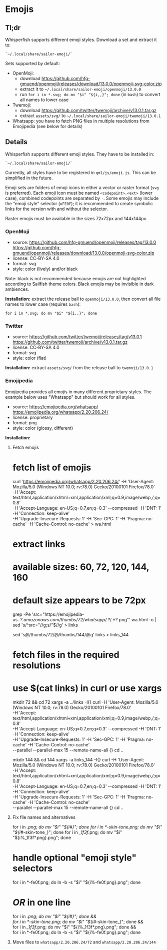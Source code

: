 # Emojis

## Tl;dr

Whisperfish supports different emoji styles. Download a set and extract it to:

    `~/.local/share/sailor-emoji/`

Sets supported by default:

- OpenMoji:
    - download https://github.com/hfg-gmuend/openmoji/releases/download/13.0.0/openmoji-svg-color.zip
    - extract it to `~/.local/share/sailor-emoji/openmoji/13.0.0`
    - run `for i in *.svg; do mv "$i" "${i,,}"; done` (in `bash`) to convert all names to lower case
- Twemoji:
    - download https://github.com/twitter/twemoji/archive/v13.0.1.tar.gz
    - extract `assets/svg/` to `~/.local/share/sailor-emoji/twemoji/13.0.1`
- Whatsapp: you have to fetch PNG files in multiple resolutions from Emojipedia
  (see below for details)

## Details

Whisperfish supports different emoji styles. They have to be installed in:

    `~/.local/share/sailor-emoji/`

Currently, all styles have to be registered in `qml/js/emoji.js`. This can be
simplified in the future.

Emoji sets are folders of emoji icons in either a vector or raster format (`svg`
is preferred). Each emoji icon must be named `<codepoint>.<ext>` (lower case),
combined codepoints are separated by `-`. Some emojis may include the "emoji
style" selector (`uFE0F`); it is recommended to create symbolic links for the
version with and without the selector.

Raster emojis must be available in the sizes 72x72px and 144x144px.


### OpenMoji

- source: https://github.com/hfg-gmuend/openmoji/releases/tag/13.0.0
          https://github.com/hfg-gmuend/openmoji/releases/download/13.0.0/openmoji-svg-color.zip
- license: CC-BY-SA 4.0
- format: svg
- style: color (lively) and/or black

Note: black is not recommended because emojis are not highlighted according to
Sailfish theme colors. Black emojis may be invisible in dark ambiences.

**Installation:** extract the release ball to `openmoji/13.0.0`, then convert
all file names to lower case (requires `bash`):

    for i in *.svg; do mv "$i" "${i,,}"; done


### Twitter

- source: https://github.com/twitter/twemoji/releases/tag/v13.0.1
          https://github.com/twitter/twemoji/archive/v13.0.1.tar.gz
- license: CC-BY-SA 4.0
- format: svg
- style: color (flat)

**Installation:** extract `assets/svg/` from the release ball to `twemoji/13.0.1`


### Emojipedia

Emojipedia provides all emojis in many different proprietary styles. The
example below uses "Whatsapp" but should work for all styles.

- source: https://emojipedia.org/whatsapp/
          https://emojipedia.org/whatsapp/2.20.206.24/
- license: proprietary
- format: png
- style: color (glossy, different)

**Installation:**

1. Fetch emojis

    # fetch list of emojis
    curl 'https://emojipedia.org/whatsapp/2.20.206.24/' -H 'User-Agent: Mozilla/5.0 (Windows NT 10.0; rv:78.0) Gecko/20100101 Firefox/78.0' \
        -H 'Accept: text/html,application/xhtml+xml,application/xml;q=0.9,image/webp,*/*;q=0.8' \
        -H 'Accept-Language: en-US;q=0.7,en;q=0.3' --compressed -H 'DNT: 1' -H 'Connection: keep-alive' \
        -H 'Upgrade-Insecure-Requests: 1' -H 'Sec-GPC: 1' -H 'Pragma: no-cache' -H 'Cache-Control: no-cache' > wa.html

    # extract links
    # available sizes: 60, 72, 120, 144, 160
    # default size appears to be 72px
    grep -Pe 'src="https://emojipedia-us\..*?\.amazonaws\.com/thumbs/72/whatsapp/.*?/.*?.png"' wa.html -o | sed 's/^src="//g;s/"$//g' > links

    sed 's@/thumbs/72/@/thumbs/144/@g' links > links_144

    # fetch files in the required resolutions
    # use $(cat links) in curl or use xargs
    mkdir 72 && cd 72
    xargs -a ../links -I{} curl -H 'User-Agent: Mozilla/5.0 (Windows NT 10.0; rv:78.0) Gecko/20100101 Firefox/78.0' \
        -H 'Accept: text/html,application/xhtml+xml,application/xml;q=0.9,image/webp,*/*;q=0.8' \
        -H 'Accept-Language: en-US;q=0.7,en;q=0.3' --compressed -H 'DNT: 1' -H 'Connection: keep-alive' \
        -H 'Upgrade-Insecure-Requests: 1' -H 'Sec-GPC: 1' -H 'Pragma: no-cache' -H 'Cache-Control: no-cache' \
        --parallel --parallel-max 15 --remote-name-all {}
    cd ..

    mkdir 144 && cd 144
    xargs -a links_144 -I{} curl -H 'User-Agent: Mozilla/5.0 (Windows NT 10.0; rv:78.0) Gecko/20100101 Firefox/78.0' \
        -H 'Accept: text/html,application/xhtml+xml,application/xml;q=0.9,image/webp,*/*;q=0.8' \
        -H 'Accept-Language: en-US;q=0.7,en;q=0.3' --compressed -H 'DNT: 1' -H 'Connection: keep-alive' \
        -H 'Upgrade-Insecure-Requests: 1' -H 'Sec-GPC: 1' -H 'Pragma: no-cache' -H 'Cache-Control: no-cache' \
        --parallel --parallel-max 15 --remote-name-all {}
    cd ..

2. Fix file names and alternatives

    for i in *.png; do mv "$i" "${i#*_}"; done
    for i in *-skin-tone_*.png; do mv "$i" "${i#*-skin-tone_}"; done
    for i in *_1f3f*.png; do mv "$i" "${i%_1f3f*.png}.png"; done

    # handle optional "emoji style" selectors
    for i in *-fe0f.png; do ln -b -s "$i" "${i%-fe0f.png}.png"; done

    # *OR* in one line
    for i in *.png; do mv "$i" "${i#*_}"; done && \
        for i in *-skin-tone_*.png; do mv "$i" "${i#*-skin-tone_}"; done && \
        for i in *_1f3f*.png; do mv "$i" "${i%_1f3f*.png}.png"; done && \
        for i in *-fe0f.png; do ln -b -s "$i" "${i%-fe0f.png}.png"; done

3. Move files to `whatsapp/2.20.206.24/72` and `whatsapp/2.20.206.24/144`
